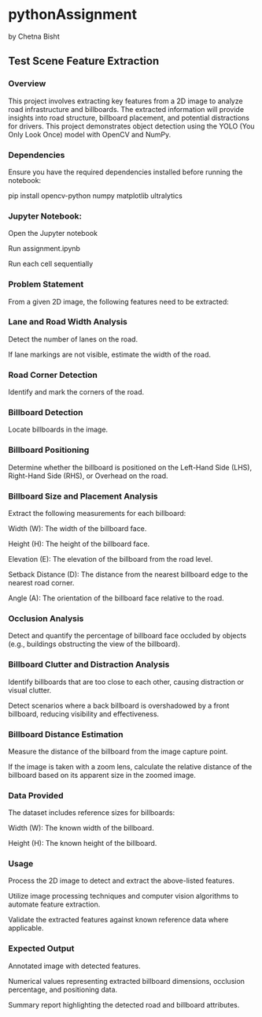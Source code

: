 # pythonAssignment
by Chetna Bisht

## Test Scene Feature Extraction

### Overview

This project involves extracting key features from a 2D image to analyze road infrastructure and billboards. The extracted information will provide insights into road structure, billboard placement, and potential distractions for drivers.
This project demonstrates object detection using the YOLO (You Only Look Once) model with OpenCV and NumPy.

### Dependencies

Ensure you have the required dependencies installed before running the notebook:

pip install opencv-python numpy matplotlib ultralytics

### Jupyter Notebook:

Open the Jupyter notebook

Run assignment.ipynb

Run each cell sequentially

### Problem Statement

From a given 2D image, the following features need to be extracted:

### Lane and Road Width Analysis

Detect the number of lanes on the road.

If lane markings are not visible, estimate the width of the road.

### Road Corner Detection

Identify and mark the corners of the road.

### Billboard Detection

Locate billboards in the image.

### Billboard Positioning

Determine whether the billboard is positioned on the Left-Hand Side (LHS), Right-Hand Side (RHS), or Overhead on the road.

### Billboard Size and Placement Analysis

Extract the following measurements for each billboard:

Width (W): The width of the billboard face.

Height (H): The height of the billboard face.

Elevation (E): The elevation of the billboard from the road level.

Setback Distance (D): The distance from the nearest billboard edge to the nearest road corner.

Angle (A): The orientation of the billboard face relative to the road.

### Occlusion Analysis

Detect and quantify the percentage of billboard face occluded by objects (e.g., buildings obstructing the view of the billboard).

### Billboard Clutter and Distraction Analysis

Identify billboards that are too close to each other, causing distraction or visual clutter.

Detect scenarios where a back billboard is overshadowed by a front billboard, reducing visibility and effectiveness.

### Billboard Distance Estimation

Measure the distance of the billboard from the image capture point.

If the image is taken with a zoom lens, calculate the relative distance of the billboard based on its apparent size in the zoomed image.

### Data Provided

The dataset includes reference sizes for billboards:

Width (W): The known width of the billboard.

Height (H): The known height of the billboard.

### Usage

Process the 2D image to detect and extract the above-listed features.

Utilize image processing techniques and computer vision algorithms to automate feature extraction.

Validate the extracted features against known reference data where applicable.

### Expected Output

Annotated image with detected features.

Numerical values representing extracted billboard dimensions, occlusion percentage, and positioning data.

Summary report highlighting the detected road and billboard attributes.

